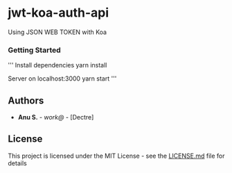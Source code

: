 # jwt-koa-auth-api

Using JSON WEB TOKEN with Koa

### Getting Started

'''
Install dependencies
yarn install

Server on localhost:3000
yarn start
'''

## Authors

* **Anu S.** - *work@* - [Dectre]

## License

This project is licensed under the MIT License - see the [LICENSE.md](LICENSE.md) file for details

